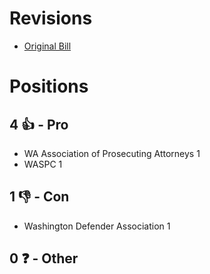 # Revisions
* [Original Bill](1/)

# Positions
## 4 👍 - Pro
* WA Association of Prosecuting Attorneys 1
* WASPC 1

## 1 👎 - Con
* Washington Defender Association 1

## 0 ❓ - Other

